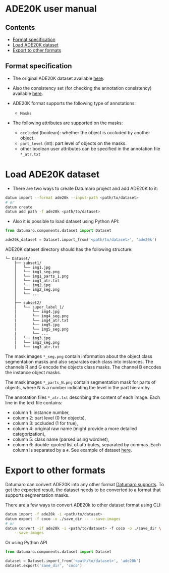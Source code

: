 # ADE20K user manual

## Contents
- [Format specification](#format-specification)
- [Load ADE20K dataset](#load-ade20k-dataset)
- [Export to other formats](#export-to-other-formats)

## Format specification

- The original ADE20K dataset available
[here](https://groups.csail.mit.edu/vision/datasets/ADE20K/).

- Also the consistency set (for checking the annotation consistency)
available [here](https://groups.csail.mit.edu/vision/datasets/ADE20K/ADE20K_2017_05_30_consistency.zip).

- ADE20K format supports the following type of annotations:
  - `Masks`

- The following attributes are supported on the masks:
  - `occluded` (boolean): whether the object is occluded by another object.
  - `part_level` (int): part level of objects on the masks.
  - other boolean user attributes can be specified
    in the annotation file `*_atr.txt`

# Load ADE20K dataset

- There are two ways to create Datumaro project and add ADE20K to it:

```bash
datum import --format ade20k --input-path <path/to/dataset>
# or
datum create
datum add path -f ade20k <path/to/dataset>
```

- Also it is possible to load dataset using Python API:

```python
from datumaro.components.dataset import Dataset

ade20k_dataset = Dataset.import_from('<path/to/dataset>', 'ade20k')
```

ADE20K dataset directory should has the following structure:

```
└─ Dataset/
    ├── subset1/
    │   └── img1.jpg
    │   └── img1_seg.png
    │   └── img1_parts_1.png
    │   └── img1_atr.txt
    │   └── img2.jpg
    │   └── img2_seg.png
    │   └── ...
    │
    ├── subset2/
    │   └── super_label_1/
    |       └── img4.jpg
    |       └── img4_seg.png
    |       └── img4_atr.txt
    |       └── img5.jpg
    |       └── img5_seg.png
    |       └── ...
    |   └── img3.jpg
    |   └── img3_seg.png
    |   └── img3_atr.txt

```

The mask images `*_seg.png` contain information about the object class
segmentation masks and also separates each class into instances. The channels R
and G encode the objects class masks. The channel B encodes the instance object
masks.

The mask images `*_parts_N.png` contain segmentation mask for parts of
objects, where N is a number indicating the level in the part hierarchy.

The annotation files `*_atr.txt` describing the content of each image. Each
line in the text file contains:
- column 1: instance number,
- column 2: part level (0 for objects),
- column 3: occluded (1 for true),
- column 4: original raw name (might provide a more detailed categorization),
- column 5: class name (parsed using wordnet),
- column 6: double-quoted list of attributes, separated by commas.
Each column is separated by a `#`. See example of dataset
[here](../..//tests/assets/ade20k_dataset).
# Export to other formats

Datumaro can convert ADE20K into any other format [Datumaro supports](../user_manual.md#supported-formats).
To get the expected result, the dataset needs to be converted to a format
that supports segmentation masks.

There are a few ways to convert ADE20k to other dataset format using CLI:

```bash
datum import -f ade20k -i <path/to/dataset>
datum export -f coco -o ./save_dir -- --save-images
# or
datum convert -if ade20k -i <path/to/dataset> -f coco -o ./save_dir \
    --save-images
```

Or using Python API

```python
from datumaro.components.dataset import Dataset

dataset = Dataset.import_from('<path/to/dataset>', 'ade20k')
dataset.export('save_dir', 'coco')
```
